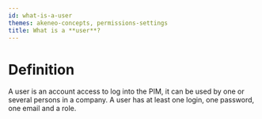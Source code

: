 ```yaml
---
id: what-is-a-user
themes: akeneo-concepts, permissions-settings
title: What is a **user**?
---
```


# Definition
A user is an account access to log into the PIM, it can be used by one or several persons in a company. A user has at least one login, one password, one email and a role.
